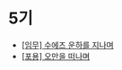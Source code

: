 # 5기
- [[임무] 수에즈 운하를 지나며](https://makerjun.com/travel/suez)
- [[포용] 오만을 떠나며](https://makerjun.com/travel/embrace)
